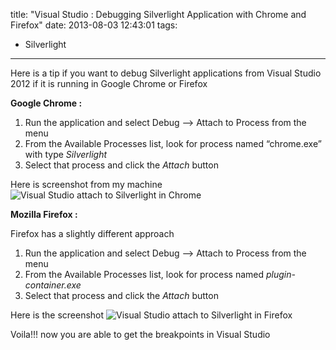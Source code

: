 title: "Visual Studio : Debugging Silverlight Application with Chrome and Firefox"
date: 2013-08-03 12:43:01
tags:
- Silverlight
---

Here is a tip if you want to debug Silverlight applications from Visual Studio 2012 if it is running in Google Chrome or Firefox

**Google Chrome :**

1. Run the application and select Debug –> Attach to Process from the menu
2. From the Available Processes list, look for process named “chrome.exe” with type *Silverlight*
3. Select that process and click the *Attach* button

Here is screenshot from my machine
![Visual Studio attach to Silverlight in Chrome](http://cdn.rajeeshcv.com/images/2013/08/201308301039_chrome_silverlight_debugging.png)

**Mozilla Firefox :**

Firefox has a slightly different approach

1. Run the application and select Debug –> Attach to Process from the menu
2. From the Available Processes list, look for process named *plugin-container.exe*
3. Select that process and click the *Attach* button

Here is the screenshot
![Visual Studio attach to Silverlight in Firefox](http://cdn.rajeeshcv.com/images/2013/08/201308301039_firefox_silverlight_debugging.png)

Voila!!! now you are able to get the breakpoints in Visual Studio
